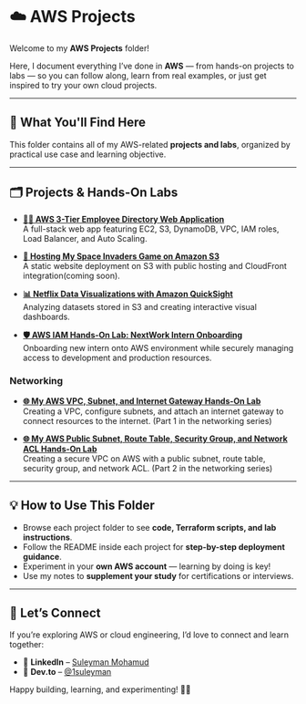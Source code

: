 # ☁️ AWS Projects

Welcome to my **AWS Projects** folder!  

Here, I document everything I’ve done in **AWS** — from hands-on projects to labs — so you can follow along, learn from real examples, or just get inspired to try your own cloud projects.

---

## 🚀 What You'll Find Here

This folder contains all of my AWS-related **projects and labs**, organized by practical use case and learning objective.

---

## 🗂️ Projects & Hands-On Labs

- **[🧑‍💻 AWS 3-Tier Employee Directory Web Application](https://github.com/1suleyman/-AWS-Employee-Directory-Project-Hands-On-Lab-)**  
  A full-stack web app featuring EC2, S3, DynamoDB, VPC, IAM roles, Load Balancer, and Auto Scaling.

- **[🌌 Hosting My Space Invaders Game on Amazon S3](https://github.com/1suleyman/-Hosting-a-Space-Invaders-Game-on-Amazon-S3)**  
  A static website deployment on S3 with public hosting and CloudFront integration(coming soon).

- **[📊 Netflix Data Visualizations with Amazon QuickSight](https://github.com/1suleyman/-Netflix-Data-Visualizations-with-Amazon-QuickSight)**  
  Analyzing datasets stored in S3 and creating interactive visual dashboards.

- **[🛡️ AWS IAM Hands-On Lab: NextWork Intern Onboarding](https://github.com/1suleyman/-AWS-IAM-Hands-On-Lab-NextWork-Intern-Onboarding/blob/main/README.md)**  
  Onboarding new intern onto AWS environment while securely managing access to development and production resources.

### Networking 

- **[🌐 My AWS VPC, Subnet, and Internet Gateway Hands-On Lab](https://github.com/1suleyman/-AWS-VPC-Subnet-and-Internet-Gateway-Hands-On-Lab-/tree/main)**  
  Creating a VPC, configure subnets, and attach an internet gateway to connect resources to the internet. (Part 1 in the networking series)

- **[🌐 My AWS Public Subnet, Route Table, Security Group, and Network ACL Hands-On Lab](https://github.com/1suleyman/-AWS-public-subnet-route-table-security-group-and-network-ACL-Hands-On-Lab/tree/main)**  
  Creating a secure VPC on AWS with a public subnet, route table, security group, and network ACL. (Part 2 in the networking series)


---

## 💡 How to Use This Folder

- Browse each project folder to see **code, Terraform scripts, and lab instructions**.  
- Follow the README inside each project for **step-by-step deployment guidance**.  
- Experiment in your **own AWS account** — learning by doing is key!  
- Use my notes to **supplement your study** for certifications or interviews.  

---

## 🤝 Let’s Connect

If you’re exploring AWS or cloud engineering, I’d love to connect and learn together:  

* 💼 **LinkedIn** – [Suleyman Mohamud](https://www.linkedin.com/in/suleyman-mohamud/)
* 🧠 **Dev.to** – [@1suleyman](https://dev.to/1suleyman)

Happy building, learning, and experimenting! 🌱✨
